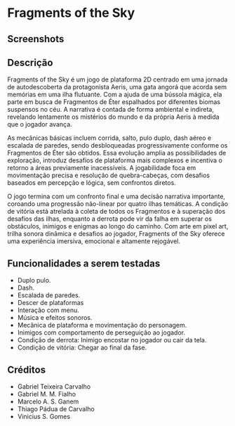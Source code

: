 # Fragments of the Sky

## Screenshots

## Descrição

Fragments of the Sky é um jogo de plataforma 2D centrado em uma jornada de autodescoberta da protagonista Aeris, uma gata angorá que acorda sem memórias em uma ilha flutuante. Com a ajuda de uma bússola mágica, ela parte em busca de Fragmentos de Éter espalhados por diferentes biomas suspensos no céu. A narrativa é contada de forma ambiental e indireta, revelando lentamente os mistérios do mundo e da própria Aeris à medida que o jogador avança.

As mecânicas básicas incluem corrida, salto, pulo duplo, dash aéreo e escalada de paredes, sendo desbloqueadas progressivamente conforme os Fragmentos de Éter são obtidos. Essa evolução amplia as possibilidades de exploração, introduz desafios de plataforma mais complexos e incentiva o retorno a áreas previamente inacessíveis. A jogabilidade foca em movimentação precisa e resolução de quebra-cabeças, com desafios baseados em percepção e lógica, sem confrontos diretos.

O jogo termina com um confronto final e uma decisão narrativa importante, coroando uma progressão não-linear por quatro ilhas temáticas. A condição de vitória está atrelada à coleta de todos os Fragmentos e à superação dos desafios das ilhas, enquanto a derrota pode vir da falha em superar os obstáculos, inimigos e enigmas ao longo do caminho. Com arte em pixel art, trilha sonora dinâmica e desafios ao jogador, Fragments of the Sky oferece uma experiência imersiva, emocional e altamente rejogável.

## Funcionalidades a serem testadas

- Duplo pulo.
- Dash.
- Escalada de paredes.
- Descer de plataformas
- Interação com menu.
- Música e efeitos sonoros.
- Mecânica de plataforma e movimentação do personagem.
- Inimigos com comportamento de perseguição ao jogador.
- Condição de derrota: Inimigo encostar no jogador ou cair da tela.
- Condição de vitória: Chegar ao final da fase.

## Créditos

- Gabriel Teixeira Carvalho
- Gabriel M. M. Fialho
- Marcelo A. S. Ganem
- Thiago Pádua de Carvalho
- Vinicius S. Gomes
